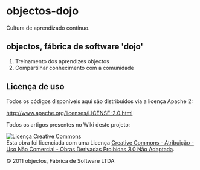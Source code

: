 # objectos-dojo

Cultura de aprendizado contínuo.

## objectos, fábrica de software 'dojo'

1. Treinamento dos aprendizes objectos
1. Compartilhar conhecimento com a comunidade

## Licença de uso

Todos os códigos disponíveis aqui são distribuídos via a licença Apache 2:

http://www.apache.org/licenses/LICENSE-2.0.html

Todos os artigos presentes no Wiki deste projeto:

<a rel="license" href="http://creativecommons.org/licenses/by-nc-nd/3.0/"><img alt="Licença Creative Commons" style="border-width:0" src="http://i.creativecommons.org/l/by-nc-nd/3.0/88x31.png" /></a><br />Esta obra foi licenciada com uma Licença <a rel="license" href="http://creativecommons.org/licenses/by-nc-nd/3.0/">Creative Commons - Atribuição - Uso Não Comercial - Obras Derivadas Proibidas 3.0 Não Adaptada</a>.

&copy; 2011 objectos, Fábrica de Software LTDA
